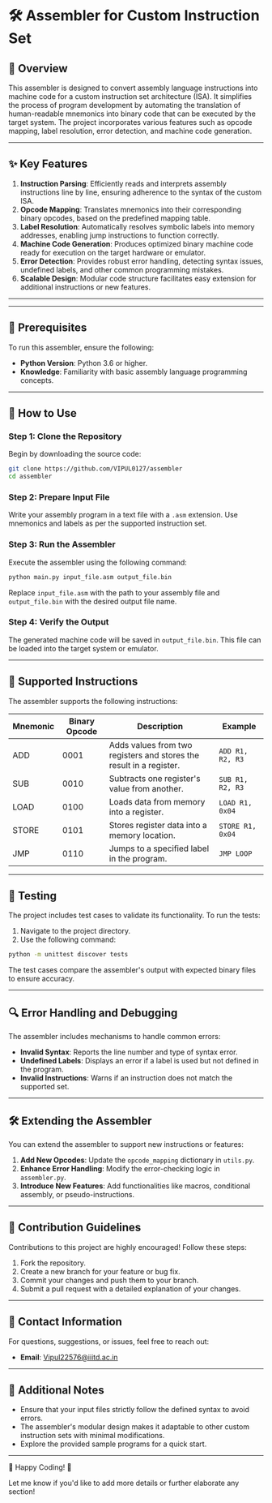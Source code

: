 # 🛠️ Assembler for Custom Instruction Set

## 📜 Overview
This assembler is designed to convert assembly language instructions into machine code for a custom instruction set architecture (ISA). It simplifies the process of program development by automating the translation of human-readable mnemonics into binary code that can be executed by the target system. The project incorporates various features such as opcode mapping, label resolution, error detection, and machine code generation.

---

## ✨ Key Features
1. **Instruction Parsing**: Efficiently reads and interprets assembly instructions line by line, ensuring adherence to the syntax of the custom ISA.
2. **Opcode Mapping**: Translates mnemonics into their corresponding binary opcodes, based on the predefined mapping table.
3. **Label Resolution**: Automatically resolves symbolic labels into memory addresses, enabling jump instructions to function correctly.
4. **Machine Code Generation**: Produces optimized binary machine code ready for execution on the target hardware or emulator.
5. **Error Detection**: Provides robust error handling, detecting syntax issues, undefined labels, and other common programming mistakes.
6. **Scalable Design**: Modular code structure facilitates easy extension for additional instructions or new features.

---


---

## 🔧 Prerequisites
To run this assembler, ensure the following:
- **Python Version**: Python 3.6 or higher.
- **Knowledge**: Familiarity with basic assembly language programming concepts.

---

## 🚀 How to Use
### Step 1: Clone the Repository
Begin by downloading the source code:
```bash
git clone https://github.com/VIPUL0127/assembler
cd assembler
```

### Step 2: Prepare Input File
Write your assembly program in a text file with a `.asm` extension. Use mnemonics and labels as per the supported instruction set.

### Step 3: Run the Assembler
Execute the assembler using the following command:
```bash
python main.py input_file.asm output_file.bin
```
Replace `input_file.asm` with the path to your assembly file and `output_file.bin` with the desired output file name.

### Step 4: Verify the Output
The generated machine code will be saved in `output_file.bin`. This file can be loaded into the target system or emulator.

---

## 📜 Supported Instructions
The assembler supports the following instructions:

| Mnemonic | Binary Opcode | Description               | Example           |
|----------|---------------|---------------------------|-------------------|
| ADD      | 0001          | Adds values from two registers and stores the result in a register. | `ADD R1, R2, R3` |
| SUB      | 0010          | Subtracts one register's value from another. | `SUB R1, R2, R3` |
| LOAD     | 0100          | Loads data from memory into a register. | `LOAD R1, 0x04`   |
| STORE    | 0101          | Stores register data into a memory location. | `STORE R1, 0x04`  |
| JMP      | 0110          | Jumps to a specified label in the program. | `JMP LOOP`        |

---

## 🧪 Testing
The project includes test cases to validate its functionality. To run the tests:
1. Navigate to the project directory.
2. Use the following command:
```bash
python -m unittest discover tests
```
The test cases compare the assembler's output with expected binary files to ensure accuracy.

---

## 🔍 Error Handling and Debugging
The assembler includes mechanisms to handle common errors:
- **Invalid Syntax**: Reports the line number and type of syntax error.
- **Undefined Labels**: Displays an error if a label is used but not defined in the program.
- **Invalid Instructions**: Warns if an instruction does not match the supported set.

---

## 🛠 Extending the Assembler
You can extend the assembler to support new instructions or features:
1. **Add New Opcodes**: Update the `opcode_mapping` dictionary in `utils.py`.
2. **Enhance Error Handling**: Modify the error-checking logic in `assembler.py`.
3. **Introduce New Features**: Add functionalities like macros, conditional assembly, or pseudo-instructions.

---

## 🤝 Contribution Guidelines
Contributions to this project are highly encouraged! Follow these steps:
1. Fork the repository.
2. Create a new branch for your feature or bug fix.
3. Commit your changes and push them to your branch.
4. Submit a pull request with a detailed explanation of your changes.

---

## 📧 Contact Information
For questions, suggestions, or issues, feel free to reach out:
- **Email**: [Vipul22576@iiitd.ac.in](mailto:Vipul22576@iiitd.ac.in)

---

## 📌 Additional Notes
- Ensure that your input files strictly follow the defined syntax to avoid errors.
- The assembler's modular design makes it adaptable to other custom instruction sets with minimal modifications.
- Explore the provided sample programs for a quick start.

---

🌟 Happy Coding! 🌟

Let me know if you'd like to add more details or further elaborate any section!
